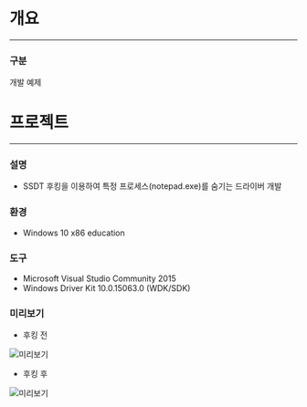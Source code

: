 # 개요
---
### 구분
개발 예제

# 프로젝트
---
### 설명
- SSDT 후킹을 이용하여 특정 프로세스(notepad.exe)를 숨기는 드라이버 개발

### 환경
- Windows 10 x86 education

### 도구
- Microsoft Visual Studio Community 2015 
- Windows Driver Kit 10.0.15063.0 (WDK/SDK)

### 미리보기
- 후킹 전

![미리보기](img/4.png)

- 후킹 후

![미리보기](img/5.png)
